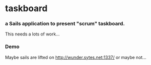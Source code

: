 # taskboard
### a Sails application to present "scrum" taskboard.

This needs a lots of work...

### Demo

Maybe sails are lifted on http://wunder.sytes.net:1337/ or maybe not...
